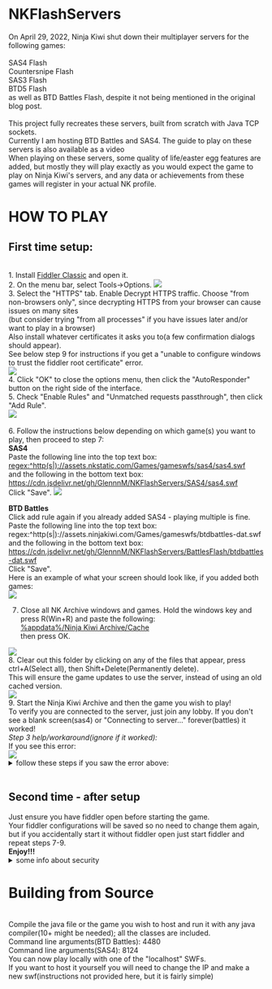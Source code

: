 # NKFlashServers
On April 29, 2022, Ninja Kiwi shut down their multiplayer servers for the following games:<br>
<br>
SAS4 Flash<br>
Countersnipe Flash<br>
SAS3 Flash<br>
BTD5 Flash<br>
as well as BTD Battles Flash, despite it not being mentioned in the original blog post.<br>
<br>
This project fully recreates these servers, built from scratch with Java TCP sockets.<br>
Currently I am hosting BTD Battles and SAS4. The guide to play on these servers is also available as a video<br>
When playing on these servers, some quality of life/easter egg features are added, but mostly they will play exactly as you would expect the game to play on Ninja Kiwi's servers, and any data or achievements from these games will register in your actual NK profile.<br>
<h1>
HOW TO PLAY<br></h1>
<h2>First time setup:</h2><br>
 1. Install <a href = https://www.telerik.com/download/fiddler>Fiddler Classic</a> and open it.<br>
 2. On the menu bar, select Tools->Options.
  <img src = https://user-images.githubusercontent.com/77253453/174670742-faf229c2-3673-467a-85a0-04f4f1414fbc.png><br>
 3. Select the "HTTPS" tab. Enable Decrypt HTTPS traffic. Choose "from non-browsers only", since decrypting HTTPS from your browser can cause issues on many sites<br>(but consider trying "from all processes" if you have issues later and/or want to play in a browser)<br>Also install whatever certificates it asks you to(a few confirmation dialogs should appear).<br>
 See below step 9 for instructions if you get a "unable to configure windows to trust the fiddler root certificate" error.
  <br>
 <img src = https://user-images.githubusercontent.com/77253453/174671525-88d40c45-a6e9-4cdc-b72b-c36996e2ca79.png>
<br>
4. Click "OK" to close the options menu, then click the "AutoResponder" button on the right side of the interface.<br>
5. Check "Enable Rules" and "Unmatched requests passthrough", then click "Add Rule".<br>
<img src = https://user-images.githubusercontent.com/77253453/174673035-4d78c2dd-6cce-4c12-9421-497c565243d8.png><br>
<br>
6. Follow the instructions below depending on which game(s) you want to play, then proceed to step 7:<br>
<b>SAS4</b><br>
Paste the following line into the top text box:<br>
<u>regex:^http(s|)://assets.nkstatic.com/Games/gameswfs/sas4/sas4.swf</u><br>
and the following in the bottom text box:<br>
<u>https://cdn.jsdelivr.net/gh/GlennnM/NKFlashServers/SAS4/sas4.swf</u><br>
Click "Save".
<img src =https://user-images.githubusercontent.com/77253453/174720990-cb685426-e353-4aad-af80-155e6c2765de.png>

<b>BTD Battles</b><br>
Click add rule again if you already added SAS4 - playing multiple is fine.<br>
Paste the following line into the top text box:<br>
regex:^http(s|)://assets.ninjakiwi.com/Games/gameswfs/btdbattles-dat.swf<br>
and the following in the bottom text box:<br>
https://cdn.jsdelivr.net/gh/GlennnM/NKFlashServers/BattlesFlash/btdbattles-dat.swf<br>
Click "Save".<br>
Here is an example of what your screen should look like, if you added both games:<br>
<img src = https://user-images.githubusercontent.com/77253453/174679510-29f708a7-6578-443b-ac1b-362c394e74b9.png>

7. Close all NK Archive windows and games. Hold the windows key and press R(Win+R) and paste the following:<br>
<u>%appdata%/Ninja Kiwi Archive/Cache</u><br>
then press OK.<br>
<img src = https://user-images.githubusercontent.com/77253453/174675149-f9107ddd-d9b0-4592-bff0-57db6c5b67ac.png>
<br>
8. Clear out this folder by clicking on any of the files that appear, press ctrl+A(Select all), then Shift+Delete(Permanently delete).<br> This will ensure the game updates to use the server, instead of using an old cached version.<br>
<img src = https://user-images.githubusercontent.com/77253453/174674847-2357b7d9-bdca-4378-9db8-b5af0d94e7cf.png>
<br>
9. Start the Ninja Kiwi Archive and then the game you wish to play!<br> To verify you are connected to the server, just join any lobby. If you don't see a blank screen(sas4) or "Connecting to server..." forever(battles) it worked!<br>
<i>Step 3 help/workaround(ignore if it worked):</i>
<br>If you see this error:<br>
<img src = https://cdn.discordapp.com/attachments/988564906351669268/988593108860162058/unknown.png>
<br>
<details><summary>
follow these steps if you saw the error above:<br>
 </summary>
1. Open Fiddler, go to Tools -> Options -> HTTPS -> Actions -> Export Root Certificate to Desktop<br>
2. Double click the certificate<br>
3. Select if you want to install the certificate in the user store or the machine one<br>
4. Select "Place all certificates in the following store"<br>
5. Click on "Browse..." and select "Trusted Root Certification Authorities"<br>
6. Click Next and Finish<br>
7. New dialog with "The import was successful" message should appear<br>
 </details>
<br>
<h2>
Second time - after setup<br>
</h2>
Just ensure you have fiddler open before starting the game. <br>Your fiddler configurations will be saved so no need to change them again, but if you accidentally start it without fiddler open just start fiddler and repeat steps 7-9.<br>
<b>Enjoy!!!</b><br>
<details><summary>some info about security</summary>
yes i am asking you to click trust on something that says "do not trust". This message is correct in that there are security risks in running fiddler with HTTPS decryption on, which is why we restrict it to non browser applications. basically, anyone who controls a device between your computer and the internet would be able to decrypt your traffic from those applications.

so basically: if you are about to make a sensitive transaction on public wifi, turn off https decryption, and also click the padlock next to url to make sure you aren't on a connection that is "verified by DO_NOT_TRUST"
 </details>
<h1>
Building from Source<br>
  </h1>
<br>
Compile the java file or the game you wish to host and run it with any java compiler(10+ might be needed); all the classes are included.<br>
Command line arguments(BTD Battles): 4480<br>
Command line arguments(SAS4): 8124<br>
You can now play locally with one of the "localhost" SWFs. <br>
If you want to host it yourself you will need to change the IP and make a new swf(instructions not provided here, but it is fairly simple)<br>
<br>

